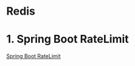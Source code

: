# Redis

# 1. Spring Boot RateLimit
[Spring Boot RateLimit](../redis/Spring-Boot-RateLimit.md ':include')
